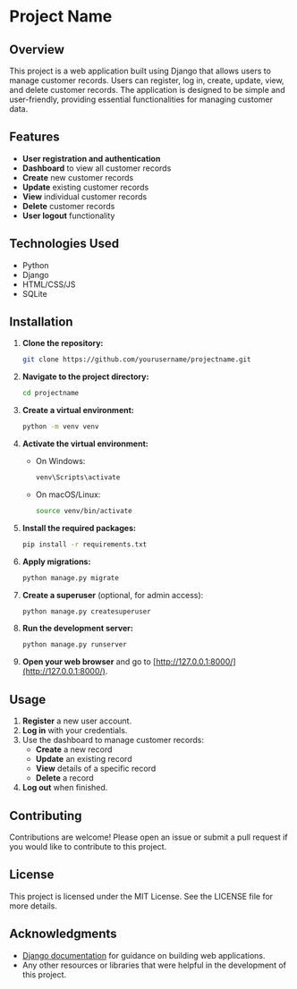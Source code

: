 # Project Name

## Overview
This project is a web application built using Django that allows users to manage customer records. Users can register, log in, create, update, view, and delete customer records. The application is designed to be simple and user-friendly, providing essential functionalities for managing customer data.

## Features
- **User registration and authentication**
- **Dashboard** to view all customer records
- **Create** new customer records
- **Update** existing customer records
- **View** individual customer records
- **Delete** customer records
- **User logout** functionality

## Technologies Used
- Python
- Django
- HTML/CSS/JS
- SQLite

## Installation

1. **Clone the repository:**
    ```bash
    git clone https://github.com/yourusername/projectname.git
    ```

2. **Navigate to the project directory:**
    ```bash
    cd projectname
    ```

3. **Create a virtual environment:**
    ```bash
    python -m venv venv
    ```

4. **Activate the virtual environment:**
    - On Windows:
      ```bash
      venv\Scripts\activate
      ```
    - On macOS/Linux:
      ```bash
      source venv/bin/activate
      ```

5. **Install the required packages:**
    ```bash
    pip install -r requirements.txt
    ```

6. **Apply migrations:**
    ```bash
    python manage.py migrate
    ```

7. **Create a superuser** (optional, for admin access):
    ```bash
    python manage.py createsuperuser
    ```

8. **Run the development server:**
    ```bash
    python manage.py runserver
    ```

9. **Open your web browser** and go to [http://127.0.0.1:8000/](http://127.0.0.1:8000/).

## Usage

1. **Register** a new user account.
2. **Log in** with your credentials.
3. Use the dashboard to manage customer records:
    - **Create** a new record
    - **Update** an existing record
    - **View** details of a specific record
    - **Delete** a record
4. **Log out** when finished.

## Contributing
Contributions are welcome! Please open an issue or submit a pull request if you would like to contribute to this project.

## License
This project is licensed under the MIT License. See the LICENSE file for more details.

## Acknowledgments
- [Django documentation](https://docs.djangoproject.com/) for guidance on building web applications.
- Any other resources or libraries that were helpful in the development of this project.


